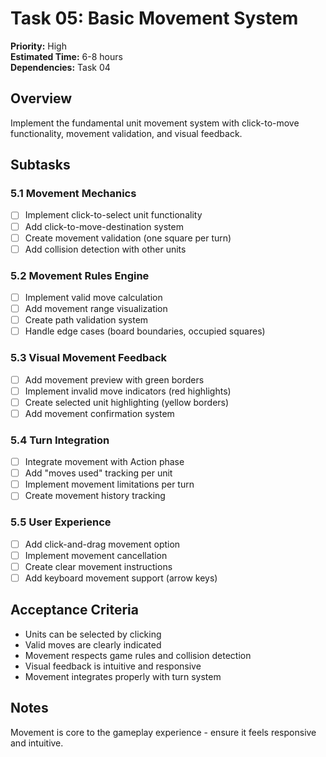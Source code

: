 # Task 05: Basic Movement System

**Priority:** High  
**Estimated Time:** 6-8 hours  
**Dependencies:** Task 04

## Overview

Implement the fundamental unit movement system with click-to-move functionality, movement validation, and visual feedback.

## Subtasks

### 5.1 Movement Mechanics

- [ ] Implement click-to-select unit functionality
- [ ] Add click-to-move-destination system
- [ ] Create movement validation (one square per turn)
- [ ] Add collision detection with other units

### 5.2 Movement Rules Engine

- [ ] Implement valid move calculation
- [ ] Add movement range visualization
- [ ] Create path validation system
- [ ] Handle edge cases (board boundaries, occupied squares)

### 5.3 Visual Movement Feedback

- [ ] Add movement preview with green borders
- [ ] Implement invalid move indicators (red highlights)
- [ ] Create selected unit highlighting (yellow borders)
- [ ] Add movement confirmation system

### 5.4 Turn Integration

- [ ] Integrate movement with Action phase
- [ ] Add "moves used" tracking per unit
- [ ] Implement movement limitations per turn
- [ ] Create movement history tracking

### 5.5 User Experience

- [ ] Add click-and-drag movement option
- [ ] Implement movement cancellation
- [ ] Create clear movement instructions
- [ ] Add keyboard movement support (arrow keys)

## Acceptance Criteria

- Units can be selected by clicking
- Valid moves are clearly indicated
- Movement respects game rules and collision detection
- Visual feedback is intuitive and responsive
- Movement integrates properly with turn system

## Notes

Movement is core to the gameplay experience - ensure it feels responsive and intuitive.
